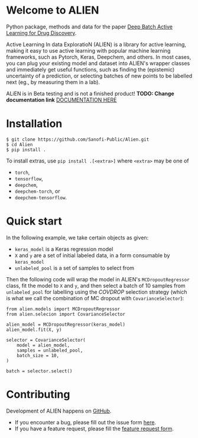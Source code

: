 Welcome to ALIEN
======================================

Python package, methods and data for the paper [Deep Batch Active Learning for Drug Discovery](https://www.biorxiv.org/content/10.1101/2023.07.26.550653v1).

Active Learning In data ExploratioN (ALIEN) is a library for active learning,
making it easy to use active
learning with popular machine learning frameworks, such as Pytorch, Keras,
Deepchem, and others. In most cases, you can plug your existing model and
dataset into ALIEN's wrapper classes and immediately get useful functions,
such as finding the (epistemic) uncertainty of a prediction, or selecting
batches of new points to be labelled next (eg., by measuring them in a lab).

ALiEN is in Beta testing and is not a finished product!
**TODO: Change documentation link**
[DOCUMENTATION HERE](google.com)

Installation
============
```
$ git clone https://github.com/Sanofi-Public/Alien.git
$ cd Alien
$ pip install .
```

To install extras, use `pip install .[<extra>]` where `<extra>` may be one of
* `torch`,
* `tensorflow`,
* `deepchem`,
* `deepchem-torch`, or
* `deepchem-tensorflow`.

Quick start
===========

In the following example, we take certain objects as given:

- `keras_model` is a Keras regression model
- `X` and `y` are a set of initial labeled data, in a form consumable by `keras_model`
- `unlabeled_pool` is a set of samples to select from

Then the following code will wrap the model in ALIEN's `MCDropoutRegressor` class, fit the model to `X` and `y`, and then select a batch of 10 samples from `unlabeled_pool` for labelling using the *COVDROP* selection strategy (which is what we call the combination of
MC dropout with `CovarianceSelector`):

```
from alien.models import MCDropoutRegressor
from alien.selecion import CovarianceSelector

alien_model = MCDropoutRegressor(keras_model)
alien_model.fit(X, y)

selector = CovarianceSelector(
    model = alien_model,
    samples = unlabeled_pool,
    batch_size = 10,
)

batch = selector.select()
```

Contributing
============
Development of ALIEN happens on [GitHub](https://github.com/Sanofi-Public/Alien).

- If you encounter a bug, please fill out the issue form [here](https://github.com/Sanofi-Public/Alien/issues/new?assignees=lanele73%2Cmichael-bailey2&labels=bug&template=bug_report.yml&title=%5BBug%5D%3A+).
- If you have a feature request, please fill the [feature request form](https://github.com/Sanofi-Public/Alien/issues/new?assignees=lanele73%2Cmichael-bailey2&labels=enhancement&template=feature_request.yml&title=%5BFeature+Request%5D%3A+).